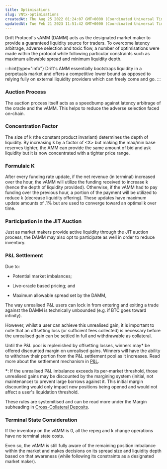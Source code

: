```yaml
---
title: Optimisations
slug: VNtx-optimisations
createdAt: Thu Aug 25 2022 01:24:07 GMT+0000 (Coordinated Universal Time)
updatedAt: Tue Feb 21 2023 11:51:42 GMT+0000 (Coordinated Universal Time)
---
```


Drift Protocol's vAMM (DAMM) acts as the designated market maker to provide a guaranteed liquidity source for traders. To overcome latency arbitrage, adverse selection and toxic flow, a number of optimisations were made within the protocol while following particular constraints such as maximum allowable spread and minimum liquidity depth.&#x20;

:::hint{type="info"}
Drift's AMM essentially bootstraps liquidity in a perpetuals market and offers a competitive lower bound as opposed to relying fully on external liquidity providers which can freely come and go.
:::

### Auction Process

The auction process itself acts as a speedbump against latency arbitrage of the oracle and the vAMM. This helps to reduce the adverse selection faced on-chain.&#x20;

### Concentration Factor

The size of k (the constant product invariant) determines the depth of liquidity. By increasing k by a factor of \<X> but making the max/min base reserves tighter, the AMM can provide the same amount of bid and ask liquidity but it is now concentrated with a tighter price range.

### Formulaic K

After every funding rate update, if the net revenue (in terminal) increased over the hour, the vAMM will utilize the funding received to increase k (hence the depth of liquidity provided). Otherwise, if the vAMM had to pay funding over the previous hour, a portion of the payment will be utilized to reduce k (decrease liquidity offering). These updates have maximum update amounts of .1% but are used to converge toward an optimal k over time.

### Participation in the JIT Auction

Just as market makers provide active liquidity through the JIT auction process, the DAMM may also opt to participate as well in order to reduce inventory.&#x20;

### P\&L Settlement

Due to:&#x20;

*   Potential market imbalances;

*   Live-oracle based pricing; and&#x20;

*   Maximum allowable spread set by the DAMM,&#x20;

The way unrealised P\&L users can lock in from entering and exiting a trade against the DAMM is technically unbounded (e.g. if BTC goes toward infinity). 

However, whilst a user can achieve this unrealised gain, it is important to note that an offsetting loss (or sufficient fees collected) is necessary before the unrealised gain can be settled in full and withdrawable as collateral.

Until the P\&L pool is replenished by offsetting losses, winners may\* be offered discounted margin on unrealised gains. Winners will have the ability to withdraw their portion from the P\&L settlement pool as it increases. Read more about the settlement mechanism in [P\&L](<../P&L/0 P_L.md>).&#x20;

**\***: If the unrealised P\&L imbalance exceeds its per-market threshold, those unrealised gains may be discounted by the margining system (initial, not maintenance) to prevent large borrows against it. This initial margin discounting would only impact new positions being opened and would not affect a user's liquidation threshold.

These rules are systemitised and can be read more under the Margin subheading in [Cross-Collateral Deposits](<../Getting Started/4 Cross-Collateral Deposits.md>).&#x20;

### Terminal State Consideration

If the inventory on the vAMM is 0, all the repeg and k change operations have no terminal state costs.&#x20;

Even so, the vAMM is still fully aware of the remaining position imbalance within the market and makes decisions on its spread size and liquidity depth based on that awareness (while following its constraints as a designated market maker).&#x20;

